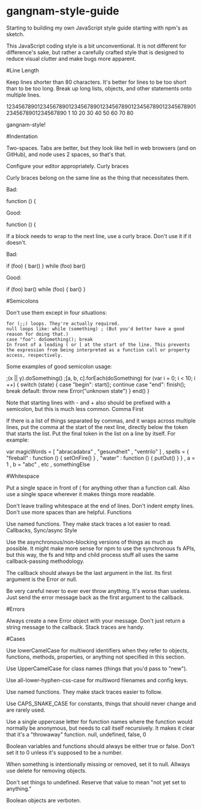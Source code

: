 # gangnam-style-guide

Starting to building my own JavaScript style guide starting with npm's as sketch.

This JavaScript coding style is a bit unconventional. It is not different for difference's sake, but rather a carefully crafted style that is designed to reduce visual clutter and make bugs more apparent.


#Line Length

Keep lines shorter than 80 characters. It's better for lines to be too short than to be too long. Break up long lists, objects, and other statements onto multiple lines.

12345678901234567890123456789012345678901234567890123456789012345678901234567890
1       10        20        30        40        50        60        70        80  

gangnam-style!

#Indentation

Two-spaces. Tabs are better, but they look like hell in web browsers (and on GitHub), and node uses 2 spaces, so that's that.

Configure your editor appropriately.
Curly braces

Curly braces belong on the same line as the thing that necessitates them.

Bad:

function ()
{

Good:

function () {

If a block needs to wrap to the next line, use a curly brace. Don't use it if it doesn't.

Bad:

if (foo) { bar() }
while (foo)
  bar()

Good:

if (foo) bar()
while (foo) {
  bar()
}

#Semicolons

Don't use them except in four situations:

    for (;;) loops. They're actually required.
    null loops like: while (something) ; (But you'd better have a good reason for doing that.)
    case "foo": doSomething(); break
    In front of a leading ( or [ at the start of the line. This prevents the expression from being interpreted as a function call or property access, respectively.

Some examples of good semicolon usage:

;(x || y).doSomething()
;[a, b, c].forEach(doSomething)
for (var i = 0; i < 10; i ++) {
  switch (state) {
    case "begin": start(); continue
    case "end": finish(); break
    default: throw new Error("unknown state")
  }
  end()
}

Note that starting lines with - and + also should be prefixed with a semicolon, but this is much less common.
Comma First

If there is a list of things separated by commas, and it wraps across multiple lines, put the comma at the start of the next line, directly below the token that starts the list. Put the final token in the list on a line by itself. For example:

var magicWords = [ "abracadabra"
                 , "gesundheit"
                 , "ventrilo"
                 ]
  , spells = { "fireball" : function () { setOnFire() }
             , "water" : function () { putOut() }
             }
  , a = 1
  , b = "abc"
  , etc
  , somethingElse

#Whitespace

Put a single space in front of ( for anything other than a function call. Also use a single space wherever it makes things more readable.

Don't leave trailing whitespace at the end of lines. Don't indent empty lines. Don't use more spaces than are helpful.
Functions

Use named functions. They make stack traces a lot easier to read.
Callbacks, Sync/async Style

Use the asynchronous/non-blocking versions of things as much as possible. It might make more sense for npm to use the synchronous fs APIs, but this way, the fs and http and child process stuff all uses the same callback-passing methodology.

The callback should always be the last argument in the list. Its first argument is the Error or null.

Be very careful never to ever ever throw anything. It's worse than useless. Just send the error message back as the first argument to the callback.

#Errors

Always create a new Error object with your message. Don't just return a string message to the callback. Stack traces are handy.

#Cases

Use lowerCamelCase for multiword identifiers when they refer to objects, functions, methods, properties, or anything not specified in this section.

Use UpperCamelCase for class names (things that you'd pass to "new").

Use all-lower-hyphen-css-case for multiword filenames and config keys.

Use named functions. They make stack traces easier to follow.

Use CAPS_SNAKE_CASE for constants, things that should never change and are rarely used.

Use a single uppercase letter for function names where the function would normally be anonymous, but needs to call itself recursively. It makes it clear that it's a "throwaway" function.
null, undefined, false, 0

Boolean variables and functions should always be either true or false. Don't set it to 0 unless it's supposed to be a number.

When something is intentionally missing or removed, set it to null.
Allways use delete for removing objects.

Don't set things to undefined. Reserve that value to mean "not yet set to anything."

Boolean objects are verboten.
